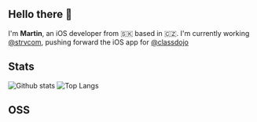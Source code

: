 ## Hello there 👋

I'm **Martin**, an iOS developer from 🇸🇰 based in 🇨🇿. I'm currently working [@strvcom](https://github.com/strvcom), pushing forward the iOS app for [@classdojo](https://github.com/classdojo)


## Stats

![Github stats](https://github-readme-stats.vercel.app/api?username=martinpucik&show_icons=true&count_private=true&hide=stars&theme=dracula) 
![Top Langs](https://github-readme-stats.vercel.app/api/top-langs/?username=martinpucik&layout=compact&hide=css,html,c%2B%2B) 

## OSS
